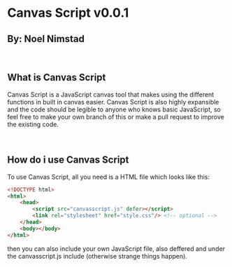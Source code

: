 # Canvas Script v0.0.1
## By: Noel Nimstad

<br>

## What is Canvas Script
Canvas Script is a JavaScript canvas tool that makes using the different functions in built in canvas easier. Canvas Script is also highly expansible and the code should be legible to anyone who knows basic JavaScript, so feel free to make your own branch of this or make a pull request to improve the existing code.

<br>

## How do i use Canvas Script
To use Canvas Script, all you need is a HTML file which looks like this:

```html
<!DOCTYPE html>
<html>
    <head>
        <script src="canvasscript.js" defer></script>
        <link rel="stylesheet" href="style.css"/> <!-- optional -->
    </head>
    <body></body>
</html>
```

then you can also include your own JavaScript file, also deffered and under the canvasscript.js include (otherwise strange things happen).